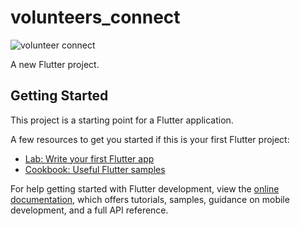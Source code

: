 # volunteers_connect
![volunteer connect](https://drive.google.com/file/d/1VJ1MNtQlqrQfqonGc0Nu2ULy-bzvxG1b/view?usp=sharing)


A new Flutter project.

## Getting Started

This project is a starting point for a Flutter application.

A few resources to get you started if this is your first Flutter project:

- [Lab: Write your first Flutter app](https://docs.flutter.dev/get-started/codelab)
- [Cookbook: Useful Flutter samples](https://docs.flutter.dev/cookbook)

For help getting started with Flutter development, view the
[online documentation](https://docs.flutter.dev/), which offers tutorials,
samples, guidance on mobile development, and a full API reference.
